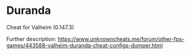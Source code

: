 # Duranda
Cheat for Valheim (0.147.3)

Further description: https://www.unknowncheats.me/forum/other-fps-games/443588-valheim-duranda-cheat-configs-dumper.html
